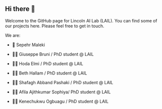 ## Hi there 👋

Welcome to the GitHub page for Lincoln AI Lab (LAIL). You can find some of our projects here. Please feel free to get in touch.

We are:

* 🤖 Sepehr Maleki

* 👨‍💻 Giuseppe Bruni / PhD student @ LAIL

* 👩‍💻 Hoda Elmi / PhD student @ LAIL

* 👩‍💻 Beth Hallam / PhD student @ LAIL

* 👩‍💻 Shafagh Abband Pashaki / PhD student @ LAIL

* 👩‍💻 Afila Ajithkumar Sophiya/ PhD student @ LAIL

* 👨‍💻 Kenechukwu Ogbuagu / PhD student @ LAIL

